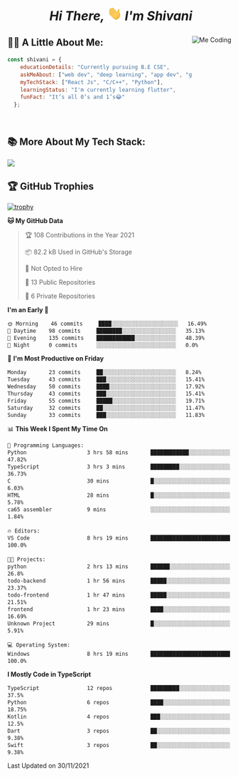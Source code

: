 # <p align="center">️ _Hi There, <img src="https://raw.githubusercontent.com/SanjayDevTech/SanjayDevTech/master/assets/wave.gif" alt="waving hand" width="33px"> I'm Shivani_</p>

<img align="right" alt="Me Coding" height="200" src="https://media.giphy.com/media/L1R1tvI9svkIWwpVYr/giphy.gif">

## 👩‍💻 **A Little About Me:**
```jsx
const shivani = {
    educationDetails: "Currently pursuing B.E CSE",
    askMeAbout: ["web dev", "deep learning", "app dev", "gardening"],
    myTechStack: ["React Js", "C/C++", "Python"],
    learningStatus: "I'm currently learning flutter",
    funFact: "It’s all 0’s and 1’s😂"
  };
```

<br/>

## 📚 **More About My Tech Stack:**

   <img align="center" src="https://github-readme-stats.vercel.app/api/top-langs/?username=shivu-srk&layout=compact&theme=vue-dark"/>
   <br/>
   
## 🏆 GitHub Trophies

[![trophy](https://github-profile-trophy.vercel.app/?username=shivu-srk&theme=nord&column=7)](https://github.com/ryo-ma/github-profile-trophy)

<!--START_SECTION:waka-->
**🐱 My GitHub Data** 

> 🏆 108 Contributions in the Year 2021
 > 
> 📦 82.2 kB Used in GitHub's Storage 
 > 
> 🚫 Not Opted to Hire
 > 
> 📜 13 Public Repositories 
 > 
> 🔑 6 Private Repositories  
 > 
**I'm an Early 🐤** 

```text
🌞 Morning    46 commits     ████░░░░░░░░░░░░░░░░░░░░░   16.49% 
🌆 Daytime    98 commits     ████████░░░░░░░░░░░░░░░░░   35.13% 
🌃 Evening    135 commits    ████████████░░░░░░░░░░░░░   48.39% 
🌙 Night      0 commits      ░░░░░░░░░░░░░░░░░░░░░░░░░   0.0%

```
📅 **I'm Most Productive on Friday** 

```text
Monday       23 commits     ██░░░░░░░░░░░░░░░░░░░░░░░   8.24% 
Tuesday      43 commits     ███░░░░░░░░░░░░░░░░░░░░░░   15.41% 
Wednesday    50 commits     ████░░░░░░░░░░░░░░░░░░░░░   17.92% 
Thursday     43 commits     ███░░░░░░░░░░░░░░░░░░░░░░   15.41% 
Friday       55 commits     █████░░░░░░░░░░░░░░░░░░░░   19.71% 
Saturday     32 commits     ██░░░░░░░░░░░░░░░░░░░░░░░   11.47% 
Sunday       33 commits     ███░░░░░░░░░░░░░░░░░░░░░░   11.83%

```


📊 **This Week I Spent My Time On** 

```text
💬 Programming Languages: 
Python                   3 hrs 58 mins       ████████████░░░░░░░░░░░░░   47.82% 
TypeScript               3 hrs 3 mins        █████████░░░░░░░░░░░░░░░░   36.73% 
C                        30 mins             █░░░░░░░░░░░░░░░░░░░░░░░░   6.03% 
HTML                     28 mins             █░░░░░░░░░░░░░░░░░░░░░░░░   5.78% 
ca65 assembler           9 mins              ░░░░░░░░░░░░░░░░░░░░░░░░░   1.84%

🔥 Editors: 
VS Code                  8 hrs 19 mins       █████████████████████████   100.0%

🐱‍💻 Projects: 
python                   2 hrs 13 mins       ██████░░░░░░░░░░░░░░░░░░░   26.8% 
todo-backend             1 hr 56 mins        █████░░░░░░░░░░░░░░░░░░░░   23.37% 
todo-frontend            1 hr 47 mins        █████░░░░░░░░░░░░░░░░░░░░   21.51% 
frontend                 1 hr 23 mins        ████░░░░░░░░░░░░░░░░░░░░░   16.69% 
Unknown Project          29 mins             █░░░░░░░░░░░░░░░░░░░░░░░░   5.91%

💻 Operating System: 
Windows                  8 hrs 19 mins       █████████████████████████   100.0%

```

**I Mostly Code in TypeScript** 

```text
TypeScript               12 repos            █████████░░░░░░░░░░░░░░░░   37.5% 
Python                   6 repos             ████░░░░░░░░░░░░░░░░░░░░░   18.75% 
Kotlin                   4 repos             ███░░░░░░░░░░░░░░░░░░░░░░   12.5% 
Dart                     3 repos             ██░░░░░░░░░░░░░░░░░░░░░░░   9.38% 
Swift                    3 repos             ██░░░░░░░░░░░░░░░░░░░░░░░   9.38%

```



 Last Updated on 30/11/2021
<!--END_SECTION:waka-->
